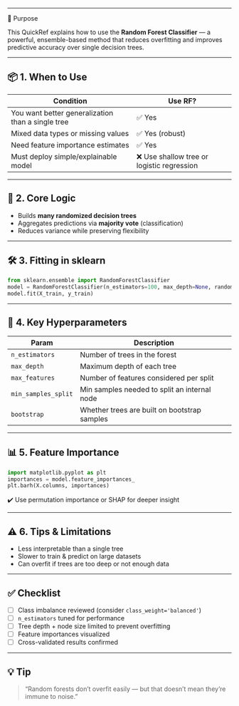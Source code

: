 ___
🎯 Purpose

This QuickRef explains how to use the **Random Forest Classifier** — a powerful, ensemble-based method that reduces overfitting and improves predictive accuracy over single decision trees.

---

## 📦 1. When to Use

| Condition                                         | Use RF?                                   |
| ------------------------------------------------- | ----------------------------------------- |
| You want better generalization than a single tree | ✅ Yes                                     |
| Mixed data types or missing values                | ✅ Yes (robust)                            |
| Need feature importance estimates                 | ✅ Yes                                     |
| Must deploy simple/explainable model              | ❌ Use shallow tree or logistic regression |

---

## 🌲 2. Core Logic

* Builds **many randomized decision trees**
* Aggregates predictions via **majority vote** (classification)
* Reduces variance while preserving flexibility

---

## 🛠️ 3. Fitting in sklearn

```python
from sklearn.ensemble import RandomForestClassifier
model = RandomForestClassifier(n_estimators=100, max_depth=None, random_state=42)
model.fit(X_train, y_train)
```

---

## 🔧 4. Key Hyperparameters

| Param               | Description                                  |
| ------------------- | -------------------------------------------- |
| `n_estimators`      | Number of trees in the forest                |
| `max_depth`         | Maximum depth of each tree                   |
| `max_features`      | Number of features considered per split      |
| `min_samples_split` | Min samples needed to split an internal node |
| `bootstrap`         | Whether trees are built on bootstrap samples |

---

## 📊 5. Feature Importance

```python
import matplotlib.pyplot as plt
importances = model.feature_importances_
plt.barh(X.columns, importances)
```

✔️ Use permutation importance or SHAP for deeper insight

---

## ⚠️ 6. Tips & Limitations

* Less interpretable than a single tree
* Slower to train & predict on large datasets
* Can overfit if trees are too deep or not enough data

---

## ✅ Checklist

* [ ] Class imbalance reviewed (consider `class_weight='balanced'`)
* [ ] `n_estimators` tuned for performance
* [ ] Tree depth + node size limited to prevent overfitting
* [ ] Feature importances visualized
* [ ] Cross-validated results confirmed

---

## 💡 Tip

> “Random forests don’t overfit easily — but that doesn’t mean they’re immune to noise.”
